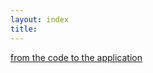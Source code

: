```yaml
---
layout: index
title:
---
```


[from the code to the application](./from-the-code-to-the-application)